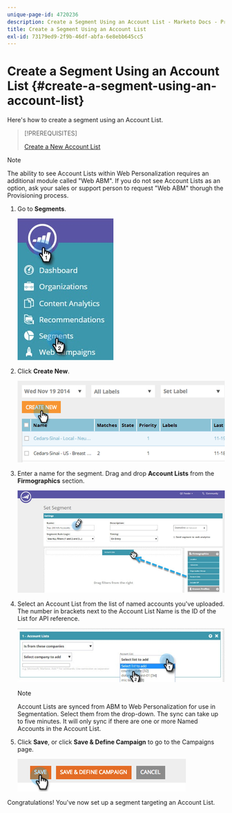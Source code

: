 ```yaml
---
unique-page-id: 4720236
description: Create a Segment Using an Account List - Marketo Docs - Product Documentation
title: Create a Segment Using an Account List
exl-id: 73179ed9-2f9b-46df-abfa-6e8ebb645cc5
---
```

# Create a Segment Using an Account List {#create-a-segment-using-an-account-list}

Here's how to create a segment using an Account List.

>[!PREREQUISITES]
>
>[Create a New Account List](/help/marketo/product-docs/target-account-management/target/account-lists.md)

>[!NOTE]
>
>The ability to see Account Lists within Web Personalization requires an additional module called "Web ABM". If you do not see Account Lists as an option, 
>ask your sales or support person to request "Web ABM" thorugh the Provisioning process. 

1. Go to **Segments**.

   ![](assets/new-dropdown-segments-hand-no-account-list.jpg)

1. Click **Create New**.

   ![](assets/image2014-11-19-19-3a33-3a47.png)

1. Enter a name for the segment. Drag and drop **Account Lists** from the **Firmographics** section.

   ![](assets/set-segment-hands.jpg)

1. Select an Account List from the list of named accounts you've uploaded. The number in brackets next to the Account List Name is the ID of the List for API reference.

   ![](assets/select-list-for-segment-hands.jpg)

   >[!NOTE]
   >
   >Account Lists are synced from ABM to Web Personalization for use in Segmentation. Select them from the drop-down. The sync can take up to five minutes. It will only sync if there are one or more Named Accounts in the Account List.

1. Click **Save**, or click **Save & Define Campaign** to go to the Campaigns page.  

   ![](assets/image2014-11-19-19-3a48-3a20.png)

Congratulations! You've now set up a segment targeting an Account List.
